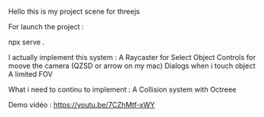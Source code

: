 Hello this is my project scene for threejs

For launch the project :

npx serve .

I actually implement this system :
  A Raycaster for Select Object
  Controls for moove the camera (QZSD or arrow on my mac)
  Dialogs when i touch object
  A limited FOV

What i need to continu to implement :
  A Collision system with Octreee

Demo vidéo : 
https://youtu.be/7CZhMtf-xWY
